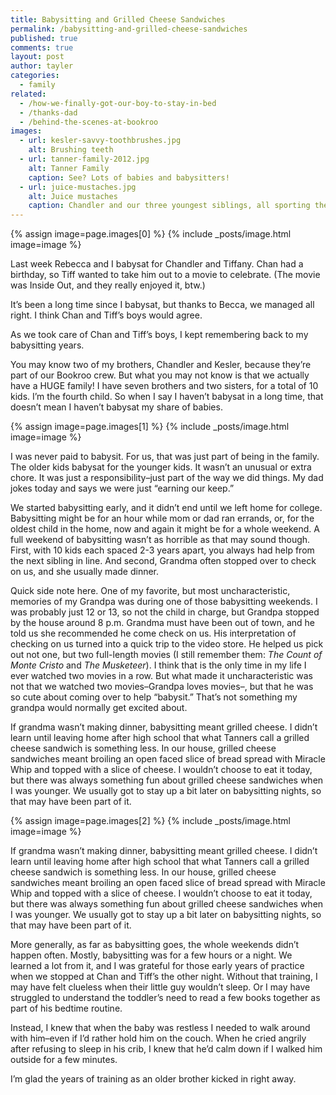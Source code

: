 ```yaml
---
title: Babysitting and Grilled Cheese Sandwiches
permalink: /babysitting-and-grilled-cheese-sandwiches
published: true
comments: true
layout: post
author: tayler
categories: 
  - family
related: 
  - /how-we-finally-got-our-boy-to-stay-in-bed
  - /thanks-dad
  - /behind-the-scenes-at-bookroo
images: 
  - url: kesler-savvy-toothbrushes.jpg
    alt: Brushing teeth
  - url: tanner-family-2012.jpg
    alt: Tanner Family
    caption: See? Lots of babies and babysitters!
  - url: juice-mustaches.jpg
    alt: Juice mustaches
    caption: Chandler and our three youngest siblings, all sporting their juice mustaches.
---
```


{% assign image=page.images[0] %}
{% include _posts/image.html image=image %}

Last week Rebecca and I babysat for Chandler and Tiffany. Chan had a birthday, so Tiff wanted to take him out to a movie to celebrate. (The movie was Inside Out, and they really enjoyed it, btw.)

It’s been a long time since I babysat, but thanks to Becca, we managed all right. I think Chan and Tiff’s boys would agree.

As we took care of Chan and Tiff’s boys, I kept remembering back to my babysitting years.

You may know two of my brothers, Chandler and Kesler, because they’re part of our Bookroo crew. But what you may not know is that we actually have a HUGE family! I have seven brothers and two sisters, for a total of 10 kids. I’m the fourth child. So when I say I haven’t babysat in a long time, that doesn’t mean I haven’t babysat my share of babies.

{% assign image=page.images[1] %}
{% include _posts/image.html image=image %}

I was never paid to babysit. For us, that was just part of being in the family. The older kids babysat for the younger kids. It wasn’t an unusual or extra chore. It was just a responsibility–just part of the way we did things. My dad jokes today and says we were just “earning our keep.”

We started babysitting early, and it didn’t end until we left home for college. Babysitting might be for an hour while mom or dad ran errands, or, for the oldest child in the home, now and again it might be for a whole weekend. A full weekend of babysitting wasn’t as horrible as that may sound though. First, with 10 kids each spaced 2-3 years apart, you always had help from the next sibling in line. And second, Grandma often stopped over to check on us, and she usually made dinner.

Quick side note here. One of my favorite, but most uncharacteristic, memories of my Grandpa was during one of those babysitting weekends. I was probably just 12 or 13, so not the child in charge, but Grandpa stopped by the house around 8 p.m. Grandma must have been out of town, and he told us she recommended he come check on us. His interpretation of checking on us turned into a quick trip to the video store. He helped us pick out not one, but two full-length movies (I still remember them: _The Count of Monte Cristo_ and _The Musketeer_). I think that is the only time in my life I ever watched two movies in a row. But what made it uncharacteristic was not that we watched two movies–Grandpa loves movies–, but that he was so cute about coming over to help “babysit.” That’s not something my grandpa would normally get excited about.

If grandma wasn’t making dinner, babysitting meant grilled cheese. I didn’t learn until leaving home after high school that what Tanners call a grilled cheese sandwich is something less. In our house, grilled cheese sandwiches meant broiling an open faced slice of bread spread with Miracle Whip and topped with a slice of cheese. I wouldn’t choose to eat it today, but there was always something fun about grilled cheese sandwiches when I was younger. We usually got to stay up a bit later on babysitting nights, so that may have been part of it.

{% assign image=page.images[2] %}
{% include _posts/image.html image=image %}

If grandma wasn’t making dinner, babysitting meant grilled cheese. I didn’t learn until leaving home after high school that what Tanners call a grilled cheese sandwich is something less. In our house, grilled cheese sandwiches meant broiling an open faced slice of bread spread with Miracle Whip and topped with a slice of cheese. I wouldn’t choose to eat it today, but there was always something fun about grilled cheese sandwiches when I was younger. We usually got to stay up a bit later on babysitting nights, so that may have been part of it.

More generally, as far as babysitting goes, the whole weekends didn’t happen often. Mostly, babysitting was for a few hours or a night. We learned a lot from it, and I was grateful for those early years of practice when we stopped at Chan and Tiff’s the other night. Without that training, I may have felt clueless when their little guy wouldn’t sleep. Or I may have struggled to understand the toddler’s need to read a few books together as part of his bedtime routine.

Instead, I knew that when the baby was restless I needed to walk around with him–even if I’d rather hold him on the couch. When he cried angrily after refusing to sleep in his crib, I knew that he’d calm down if I walked him outside for a few minutes.

I’m glad the years of training as an older brother kicked in right away.